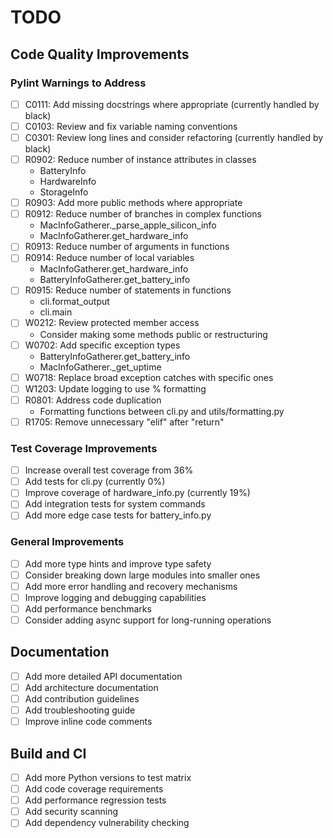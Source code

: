 # TODO

## Code Quality Improvements

### Pylint Warnings to Address

- [ ] C0111: Add missing docstrings where appropriate (currently handled by black)
- [ ] C0103: Review and fix variable naming conventions
- [ ] C0301: Review long lines and consider refactoring (currently handled by black)
- [ ] R0902: Reduce number of instance attributes in classes
  - BatteryInfo
  - HardwareInfo
  - StorageInfo
- [ ] R0903: Add more public methods where appropriate
- [ ] R0912: Reduce number of branches in complex functions
  - MacInfoGatherer.\_parse_apple_silicon_info
  - MacInfoGatherer.get_hardware_info
- [ ] R0913: Reduce number of arguments in functions
- [ ] R0914: Reduce number of local variables
  - MacInfoGatherer.get_hardware_info
  - BatteryInfoGatherer.get_battery_info
- [ ] R0915: Reduce number of statements in functions
  - cli.format_output
  - cli.main
- [ ] W0212: Review protected member access
  - Consider making some methods public or restructuring
- [ ] W0702: Add specific exception types
  - BatteryInfoGatherer.get_battery_info
  - MacInfoGatherer.\_get_uptime
- [ ] W0718: Replace broad exception catches with specific ones
- [ ] W1203: Update logging to use % formatting
- [ ] R0801: Address code duplication
  - Formatting functions between cli.py and utils/formatting.py
- [ ] R1705: Remove unnecessary "elif" after "return"

### Test Coverage Improvements

- [ ] Increase overall test coverage from 36%
- [ ] Add tests for cli.py (currently 0%)
- [ ] Improve coverage of hardware_info.py (currently 19%)
- [ ] Add integration tests for system commands
- [ ] Add more edge case tests for battery_info.py

### General Improvements

- [ ] Add more type hints and improve type safety
- [ ] Consider breaking down large modules into smaller ones
- [ ] Add more error handling and recovery mechanisms
- [ ] Improve logging and debugging capabilities
- [ ] Add performance benchmarks
- [ ] Consider adding async support for long-running operations

## Documentation

- [ ] Add more detailed API documentation
- [ ] Add architecture documentation
- [ ] Add contribution guidelines
- [ ] Add troubleshooting guide
- [ ] Improve inline code comments

## Build and CI

- [ ] Add more Python versions to test matrix
- [ ] Add code coverage requirements
- [ ] Add performance regression tests
- [ ] Add security scanning
- [ ] Add dependency vulnerability checking
